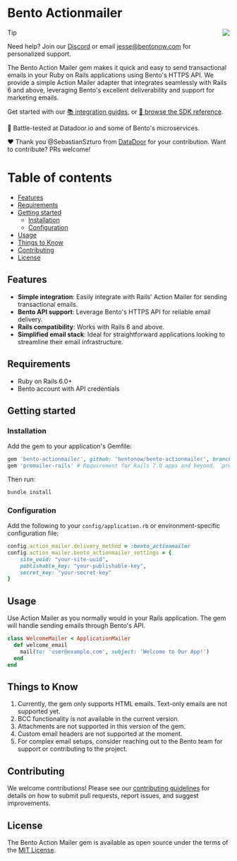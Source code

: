 # Bento Actionmailer
<img align="right" src="https://app.bentonow.com/brand/logoanim.gif">

> [!TIP]
> Need help? Join our [Discord](https://discord.gg/ssXXFRmt5F) or email jesse@bentonow.com for personalized support.

The Bento Action Mailer gem makes it quick and easy to send transactional emails in your Ruby on Rails applications using Bento's HTTPS API. We provide a simple Action Mailer adapter that integrates seamlessly with Rails 6 and above, leveraging Bento's excellent deliverability and support for marketing emails.

Get started with our [📚 integration guides](https://docs.bentonow.com), or [📘 browse the SDK reference](https://docs.bentonow.com/subscribers).

🐶 Battle-tested at Datadoor.io and some of Bento's microservices.

❤️ Thank you @SebastianSzturo from [DataDoor](https://datadoor.io) for your contribution. Want to contribute? PRs welcome!


Table of contents
=================

<!--ts-->
* [Features](#features)
* [Requirements](#requirements)
* [Getting started](#getting-started)
    * [Installation](#installation)
    * [Configuration](#configuration)
* [Usage](#usage)
* [Things to Know](#things-to-know)
* [Contributing](#contributing)
* [License](#license)
<!--te-->

## Features

* **Simple integration**: Easily integrate with Rails' Action Mailer for sending transactional emails.
* **Bento API support**: Leverage Bento's HTTPS API for reliable email delivery.
* **Rails compatibility**: Works with Rails 6 and above.
* **Simplified email stack**: Ideal for straightforward applications looking to streamline their email infrastructure.

## Requirements

- Ruby on Rails 6.0+
- Bento account with API credentials

## Getting started

### Installation

Add the gem to your application's Gemfile:

```ruby
gem 'bento-actionmailer', github: 'bentonow/bento-actionmailer', branch: 'main'
gem 'premailer-rails' # Requirement for Rails 7.0 apps and beyond. `premailer-rails` will inline all your CSS and ensure there is both an HTML and text version for every email (Bento uses this). 
```

Then run:

```bash
bundle install
```

### Configuration

Add the following to your `config/application.rb` or environment-specific configuration file:

```ruby
config.action_mailer.delivery_method = :bento_actionmailer
config.action_mailer.bento_actionmailer_settings = {
    site_uuid: "your-site-uuid",
    publishable_key: "your-publishable-key",
    secret_key: "your-secret-key"
}
```

## Usage

Use Action Mailer as you normally would in your Rails application. The gem will handle sending emails through Bento's API.

```ruby
class WelcomeMailer < ApplicationMailer
  def welcome_email
    mail(to: 'user@example.com', subject: 'Welcome to Our App!')
  end
end
```

## Things to Know

1. Currently, the gem only supports HTML emails. Text-only emails are not supported yet.
2. BCC functionality is not available in the current version.
3. Attachments are not supported in this version of the gem.
4. Custom email headers are not supported at the moment.
5. For complex email setups, consider reaching out to the Bento team for support or contributing to the project.

## Contributing

We welcome contributions! Please see our [contributing guidelines](CODE_OF_CONDUCT.md) for details on how to submit pull requests, report issues, and suggest improvements.

## License

The Bento Action Mailer gem is available as open source under the terms of the [MIT License](LICENSE.md).
